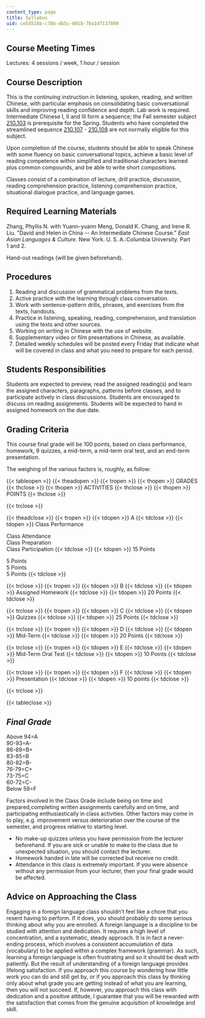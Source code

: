 ```yaml
---
content_type: page
title: Syllabus
uid: ce5d516b-c78b-db5c-8018-70a1d7137899
---
```


Course Meeting Times
--------------------

Lectures: 4 sessions / week, 1 hour / session

Course Description
------------------

This is the continuing instruction in listening, spoken, reading, and written Chinese, with particular emphasis on consolidating basic conversational skills and improving reading confidence and depth. Lab work is required. Intermediate Chinese I, II and III form a sequence; the Fall semester subject [21G.103](/courses/21g-103-chinese-iii-regular-fall-2003/) is prerequisite for the Spring. Students who have completed the streamlined sequence [21G.107](/courses/21g-107-chinese-i-streamlined-fall-2014/) - [21G.108](/courses/21g-108-chinese-ii-streamlined-spring-2015/) are not normally eligible for this subject.

Upon completion of the course, students should be able to speak Chinese with some fluency on basic conversational topics, achieve a basic level of reading competence within simplified and traditional characters learned plus common compounds, and be able to write short compositions.

Classes consist of a combination of lecture, drill practice, discussion, reading comprehension practice, listening comprehension practice, situational dialogue practice, and language games.

Required Learning Materials
---------------------------

Zhang, Phyllis N. with Yuann-yuann Meng, Donald K. Chang, and Irene R. Liu. "David and Helen in China -- An Intermediate Chinese Course." _East Asian Languages & Culture._ New York. U. S. A.:Columbia University. Part 1 and 2.

Hand-out readings (will be given beforehand).

Procedures
----------

1.  Reading and discussion of grammatical problems from the texts.
2.  Active practice with the learning through class conversation.
3.  Work with sentence-pattern drills, phrases, and exercises from the texts, handouts.
4.  Practice in listening, speaking, reading, comprehension, and translation using the texts and other sources.
5.  Working on writing in Chinese with the use of website.
6.  Supplementary video or film presentations in Chinese, as available.
7.  Detailed weekly schedules will be posted every Friday that indicate what will be covered in class and what you need to prepare for each period.

Students Responsibilities
-------------------------

Students are expected to preview, read the assigned reading(s) and learn the assigned characters, paragraphs, patterns before classes, and to participate actively in class discussions. Students are encouraged to discuss on reading assignments. Students will be expected to hand in assigned homework on the due date.

Grading Criteria
----------------

This course final grade will be 100 points, based on class performance, homework, 9 quizzes, a mid-term, a mid-term oral test, and an end-term presentation.

The weighing of the various factors is, roughly, as follow:

{{< tableopen >}}
{{< theadopen >}}
{{< tropen >}}
{{< thopen >}}
GRADES
{{< thclose >}}
{{< thopen >}}
ACTIVITIES
{{< thclose >}}
{{< thopen >}}
POINTS
{{< thclose >}}

{{< trclose >}}

{{< theadclose >}}
{{< tropen >}}
{{< tdopen >}}
A
{{< tdclose >}}
{{< tdopen >}}
Class Performance  
  
Class Attendance  
Class Preparation  
Class Participation
{{< tdclose >}}
{{< tdopen >}}
15 Points  
  
5 Points  
5 Points  
5 Points
{{< tdclose >}}

{{< trclose >}}
{{< tropen >}}
{{< tdopen >}}
B
{{< tdclose >}}
{{< tdopen >}}
Assigned Homework
{{< tdclose >}}
{{< tdopen >}}
20 Points
{{< tdclose >}}

{{< trclose >}}
{{< tropen >}}
{{< tdopen >}}
C
{{< tdclose >}}
{{< tdopen >}}
Quizzes
{{< tdclose >}}
{{< tdopen >}}
25 Points
{{< tdclose >}}

{{< trclose >}}
{{< tropen >}}
{{< tdopen >}}
D
{{< tdclose >}}
{{< tdopen >}}
Mid-Term
{{< tdclose >}}
{{< tdopen >}}
20 Points
{{< tdclose >}}

{{< trclose >}}
{{< tropen >}}
{{< tdopen >}}
E
{{< tdclose >}}
{{< tdopen >}}
Mid-Term Oral Test
{{< tdclose >}}
{{< tdopen >}}
10 Points
{{< tdclose >}}

{{< trclose >}}
{{< tropen >}}
{{< tdopen >}}
F
{{< tdclose >}}
{{< tdopen >}}
Presentation
{{< tdclose >}}
{{< tdopen >}}
10 points
{{< tdclose >}}

{{< trclose >}}

{{< tableclose >}}

_Final Grade_
-------------

Above 94=A  
90-93=A-  
86-89=B+  
83-85=B  
80-82=B-  
76-79=C+  
73-75=C  
60-72=C-  
Below 59=F

Factors involved in the Class Grade include being on time and prepared,completing written assignments carefully and on time, and participating enthusiastically in class activities. Other factors may come in to play, e.g. improvement versus deterioration over the course of the semester, and progress relative to starting level.

*   No make-up quizzes unless you have permission from the lecturer beforehand. If you are sick or unable to make to the class due to unexpected situation, you should contact the lecturer.
*   Homework handed in late will be corrected but receive no credit.
*   Attendance in this class is extremely important. If you were absence without any permission from your lecturer, then your final grade would be affected.

Advice on Approaching the Class
-------------------------------

Engaging in a foreign language class shouldn't feel like a chore that you resent having to perform. If it does, you should probably do some serious thinking about why you are enrolled. A foreign language is a discipline to be studied with attention and dedication. It requires a high level of concentration, and a systematic, steady approach. It is in fact a never-ending process, which involves a consistent accumulation of data (vocabulary) to be applied within a complex framework (grammar). As such, learning a foreign language is often frustrating and so it should be dealt with patiently. But the result of understanding of a foreign language provides lifelong satisfaction. If you approach this course by wondering how little work you can do and still get by, or if you approach this class by thinking only about what grade you are getting instead of what you are learning, then you will not succeed. If, however, you approach this class with dedication and a positive attitude, I guarantee that you will be rewarded with the satisfaction that comes from the genuine acquisition of knowledge and skill.